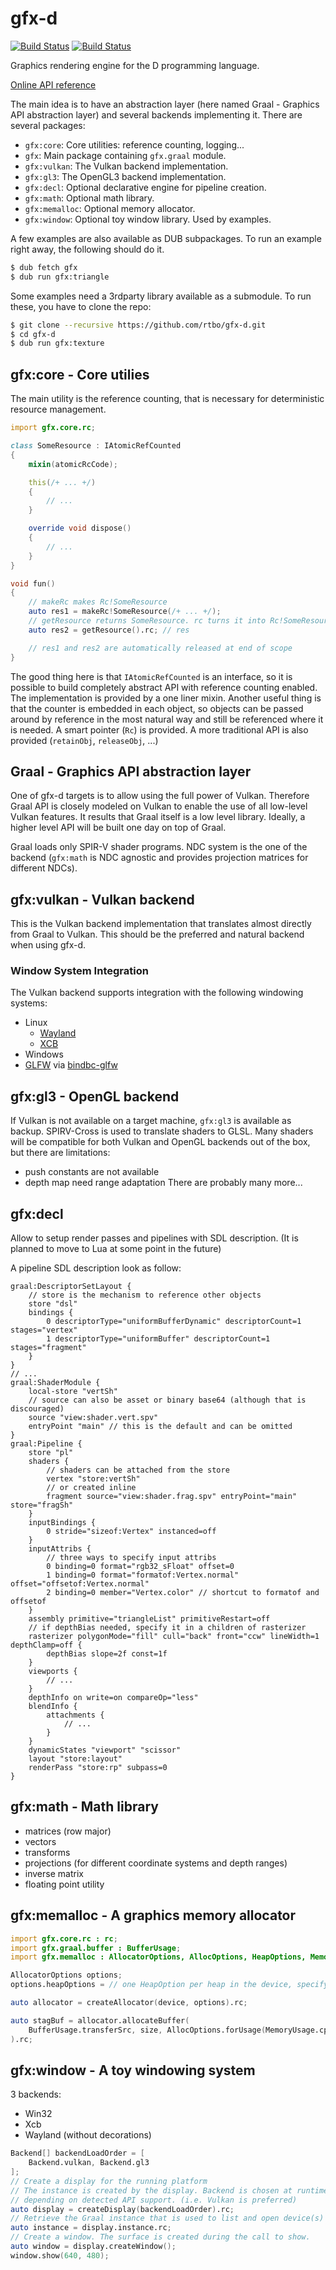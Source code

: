 # gfx-d

[![Build Status](https://travis-ci.com/rtbo/gfx-d.svg?branch=master)](https://travis-ci.com/rtbo/gfx-d)
[![Build Status](https://ci.appveyor.com/api/projects/status/github/rtbo/gfx-d?branch=master&svg=true)](https://ci.appveyor.com/project/rtbo/gfx-d)


Graphics rendering engine for the D programming language.

[Online API reference](https://rtbo.github.io/gfx-d/)

The main idea is to have an abstraction layer (here named Graal - Graphics API abstraction layer)
and several backends implementing it. There are several packages:

 - `gfx:core`:     Core utilities: reference counting, logging...
 - `gfx`:          Main package containing `gfx.graal` module.
 - `gfx:vulkan`:   The Vulkan backend implementation.
 - `gfx:gl3`:      The OpenGL3 backend implementation.
 - `gfx:decl`:     Optional declarative engine for pipeline creation.
 - `gfx:math`:     Optional math library.
 - `gfx:memalloc`: Optional memory allocator.
 - `gfx:window`:   Optional toy window library. Used by examples.

A few examples are also available as DUB subpackages.
To run an example right away, the following should do it.
```sh
$ dub fetch gfx
$ dub run gfx:triangle
```
Some examples need a 3rdparty library available as a submodule. To run these,
you have to clone the repo:
```sh
$ git clone --recursive https://github.com/rtbo/gfx-d.git
$ cd gfx-d
$ dub run gfx:texture
```

## gfx:core - Core utilies

The main utility is the reference counting, that is necessary for deterministic
resource management.

```d
import gfx.core.rc;

class SomeResource : IAtomicRefCounted
{
    mixin(atomicRcCode);

    this(/+ ... +/)
    {
        // ...
    }

    override void dispose()
    {
        // ...
    }
}

void fun()
{
    // makeRc makes Rc!SomeResource
    auto res1 = makeRc!SomeResource(/+ ... +/);
    // getResource returns SomeResource. rc turns it into Rc!SomeResource
    auto res2 = getResource().rc; // res

    // res1 and res2 are automatically released at end of scope
}
```
The good thing here is that `IAtomicRefCounted` is an interface, so it is possible
to build completely abstract API with reference counting enabled.
The implementation is provided by a one liner mixin.
Another useful thing is that the counter is embedded in each object,
so objects can be passed around by reference in the most natural way and still
be referenced where it is needed.
A smart pointer (`Rc`) is provided. A more traditional API is also provided (`retainObj`, `releaseObj`, ...)

## Graal - Graphics API abstraction layer

One of gfx-d targets is to allow using the full power of Vulkan.
Therefore Graal API is closely modeled on Vulkan to enable the use of all low-level
Vulkan features.
It results that Graal itself is a low level library.
Ideally, a higher level API will be built one day on top of Graal.

Graal loads only SPIR-V shader programs. NDC system is the one of the
backend (`gfx:math` is NDC agnostic and provides projection matrices for
different NDCs).

## gfx:vulkan - Vulkan backend

This is the Vulkan backend implementation that translates almost directly from
Graal to Vulkan. This should be the preferred and natural backend when using gfx-d.

### Window System Integration

The Vulkan backend supports integration with the following windowing systems:

- Linux
  - [Wayland](https://code.dlang.org/packages/wayland)
  - [XCB](https://code.dlang.org/packages/xcb-d)
- Windows
- [GLFW](https://www.glfw.org/docs/3.3/vulkan_guide.html) via [bindbc-glfw](https://code.dlang.org/packages/bindbc-glfw)

## gfx:gl3 - OpenGL backend

If Vulkan is not available on a target machine, `gfx:gl3` is available as backup.
SPIRV-Cross is used to translate shaders to GLSL. Many shaders will be
compatible for both Vulkan and OpenGL backends out of the box, but there are
limitations:
 - push constants are not available
 - depth map need range adaptation
There are probably many more...

## gfx:decl

Allow to setup render passes and pipelines with SDL description. (It is planned
to move to Lua at some point in the future)

A pipeline SDL description look as follow:
```sdl
graal:DescriptorSetLayout {
    // store is the mechanism to reference other objects
    store "dsl"
    bindings {
        0 descriptorType="uniformBufferDynamic" descriptorCount=1 stages="vertex"
        1 descriptorType="uniformBuffer" descriptorCount=1 stages="fragment"
    }
}
// ...
graal:ShaderModule {
    local-store "vertSh"
    // source can also be asset or binary base64 (although that is discouraged)
    source "view:shader.vert.spv"
    entryPoint "main" // this is the default and can be omitted
}
graal:Pipeline {
    store "pl"
    shaders {
        // shaders can be attached from the store
        vertex "store:vertSh"
        // or created inline
        fragment source="view:shader.frag.spv" entryPoint="main" store="fragSh"
    }
    inputBindings {
        0 stride="sizeof:Vertex" instanced=off
    }
    inputAttribs {
        // three ways to specify input attribs
        0 binding=0 format="rgb32_sFloat" offset=0
        1 binding=0 format="formatof:Vertex.normal" offset="offsetof:Vertex.normal"
        2 binding=0 member="Vertex.color" // shortcut to formatof and offsetof
    }
    assembly primitive="triangleList" primitiveRestart=off
    // if depthBias needed, specify it in a children of rasterizer
    rasterizer polygonMode="fill" cull="back" front="ccw" lineWidth=1 depthClamp=off {
        depthBias slope=2f const=1f
    }
    viewports {
        // ...
    }
    depthInfo on write=on compareOp="less"
    blendInfo {
        attachments {
            // ...
        }
    }
    dynamicStates "viewport" "scissor"
    layout "store:layout"
    renderPass "store:rp" subpass=0
}
```

## gfx:math - Math library

 - matrices (row major)
 - vectors
 - transforms
 - projections (for different coordinate systems and depth ranges)
 - inverse matrix
 - floating point utility

## gfx:memalloc - A graphics memory allocator

```d
import gfx.core.rc : rc;
import gfx.graal.buffer : BufferUsage;
import gfx.memalloc : AllocatorOptions, AllocOptions, HeapOptions, MemoryUsage;

AllocatorOptions options;
options.heapOptions = // one HeapOption per heap in the device, specifying default block size for each

auto allocator = createAllocator(device, options).rc;

auto stagBuf = allocator.allocateBuffer(
    BufferUsage.transferSrc, size, AllocOptions.forUsage(MemoryUsage.cpuToGpu)
).rc;
```

## gfx:window - A toy windowing system

3 backends:
 - Win32
 - Xcb
 - Wayland (without decorations)

```d
Backend[] backendLoadOrder = [
    Backend.vulkan, Backend.gl3
];
// Create a display for the running platform
// The instance is created by the display. Backend is chosen at runtime
// depending on detected API support. (i.e. Vulkan is preferred)
auto display = createDisplay(backendLoadOrder).rc;
// Retrieve the Graal instance that is used to list and open device(s)
auto instance = display.instance.rc;
// Create a window. The surface is created during the call to show.
auto window = display.createWindow();
window.show(640, 480);

```
